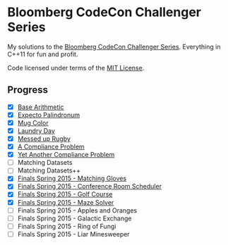 # Bloomberg CodeCon Challenger Series

My solutions to the [Bloomberg CodeCon Challenger Series](http://codecon.bloomberg.com/challenger-series). Everything in C++11 for fun and profit.

Code licensed under terms of the [MIT License](LICENSE).


## Progress

 * [x] [Base Arithmetic](src/base_arithmetic.cc)
 * [x] [Expecto Palindronum](src/palindronum.cc)
 * [x] [Mug Color](src/mug.cc)
 * [x] [Laundry Day](src/laundry.cc)
 * [x] [Messed up Rugby](src/rugby.cc)
 * [x] [A Compliance Problem](src/compliance.cc)
 * [x] [Yet Another Compliance Problem](src/compliance2.cc)
 * [ ] Matching Datasets
 * [ ] Matching Datasets++
 * [x] [Finals Spring 2015 - Matching Gloves](src/gloves.cc)
 * [x] [Finals Spring 2015 - Conference Room Scheduler](src/rooms.cc)
 * [x] [Finals Spring 2015 - Golf Course](src/golf.cc)
 * [x] [Finals Spring 2015 - Maze Solver](src/maze.cc)
 * [ ] Finals Spring 2015 - Apples and Oranges
 * [ ] Finals Spring 2015 - Galactic Exchange
 * [ ] Finals Spring 2015 - Ring of Fungi
 * [ ] Finals Spring 2015 - Liar Minesweeper
